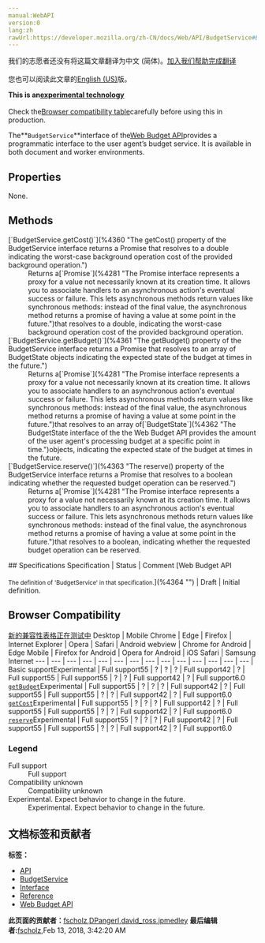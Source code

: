 ```yaml
---
manual:WebAPI
version:0
lang:zh
rawUrl:https://developer.mozilla.org/zh-CN/docs/Web/API/BudgetService#Browser_compatibility
---
```




<bdi>我们的志愿者还没有将这篇文章翻译为<bdi>中文 (简体)</bdi>。[加入我们帮助完成翻译](%4356 "")<br></br>您也可以阅读此文章的[English (US)](%4357 "")版。</bdi>






**This is an[experimental technology](%3404 "")**<br></br>Check the[Browser compatibility table](%4358 "")carefully before using this in production.




The**`BudgetService`**interface of the[Web Budget API](%4359 "")provides a programmatic interface to the user agent’s budget service. It is available in both document and worker environments.


## Properties<a name="Properties"></a>


None.


## Methods<a name="Methods"></a>
<dl><dt id=''>[`BudgetService.getCost()`](%4360 "The getCost() property of the BudgetService interface returns a Promise that resolves to a double indicating the worst-case background operation cost of the provided background operation.")</dt><dd>Returns a[`Promise`](%4281 "The Promise interface represents a proxy for a value not necessarily known at its creation time. It allows you to associate handlers to an asynchronous action's eventual success or failure. This lets asynchronous methods return values like synchronous methods: instead of the final value, the asynchronous method returns a promise of having a value at some point in the future.")that resolves to a double, indicating the worst-case background operation cost of the provided background operation.</dd><dt id=''>[`BudgetService.getBudget()`](%4361 "The getBudget() property of the BudgetService interface returns a Promise that resolves to an array of BudgetState objects indicating the expected state of the budget at times in the future.")</dt><dd>Returns a[`Promise`](%4281 "The Promise interface represents a proxy for a value not necessarily known at its creation time. It allows you to associate handlers to an asynchronous action's eventual success or failure. This lets asynchronous methods return values like synchronous methods: instead of the final value, the asynchronous method returns a promise of having a value at some point in the future.")that resolves to an array of[`BudgetState`](%4362 "The BudgetState interface of the the Web Budget API provides the amount of the user agent's processing budget at a specific point in time.")objects, indicating the expected state of the budget at times in the future.</dd><dt id=''>[`BudgetService.reserve()`](%4363 "The reserve() property of the BudgetService interface returns a Promise that resolves to a boolean indicating whether the requested budget operation can be reserved.")</dt><dd>Returns a[`Promise`](%4281 "The Promise interface represents a proxy for a value not necessarily known at its creation time. It allows you to associate handlers to an asynchronous action's eventual success or failure. This lets asynchronous methods return values like synchronous methods: instead of the final value, the asynchronous method returns a promise of having a value at some point in the future.")that resolves to a boolean, indicating whether the requested budget operation can be reserved.</dd></dl>
## Specifications<a name="Specifications"></a>
Specification | Status | Comment 
[Web Budget API<br></br><small>The definition of &#39;BudgetService&#39; in that specification.</small>](%4364 "") | Draft | Initial definition. 


## Browser Compatibility<a name="Browser_Compatibility"></a>
[新的兼容性表格正在测试中<i></i>](%3360 "")
<abbr>Desktop<i></i></abbr> | <abbr>Mobile<i></i></abbr> 
<abbr>Chrome<i></i></abbr> | <abbr>Edge<i></i></abbr> | <abbr>Firefox<i></i></abbr> | <abbr>Internet Explorer<i></i></abbr> | <abbr>Opera<i></i></abbr> | <abbr>Safari<i></i></abbr> | <abbr>Android webview<i></i></abbr> | <abbr>Chrome for Android<i></i></abbr> | <abbr>Edge Mobile<i></i></abbr> | <abbr>Firefox for Android<i></i></abbr> | <abbr>Opera for Android<i></i></abbr> | <abbr>iOS Safari<i></i></abbr> | <abbr>Samsung Internet<i></i></abbr> 
 ---  |  ---  |  ---  |  ---  |  ---  |  ---  |  ---  |  ---  |  ---  |  ---  |  ---  |  ---  |  ---  |  ---  | 
Basic support<abbr>Experimental<i></i></abbr> | <abbr>Full support</abbr>55 | <abbr>?</abbr> | <abbr>?</abbr> | <abbr>?</abbr> | <abbr>Full support</abbr>42 | <abbr>?</abbr> | <abbr>Full support</abbr>55 | <abbr>Full support</abbr>55 | <abbr>?</abbr> | <abbr>?</abbr> | <abbr>Full support</abbr>42 | <abbr>?</abbr> | <abbr>Full support</abbr>6.0 
[`getBudget`](%4365 "")<abbr>Experimental<i></i></abbr> | <abbr>Full support</abbr>55 | <abbr>?</abbr> | <abbr>?</abbr> | <abbr>?</abbr> | <abbr>Full support</abbr>42 | <abbr>?</abbr> | <abbr>Full support</abbr>55 | <abbr>Full support</abbr>55 | <abbr>?</abbr> | <abbr>?</abbr> | <abbr>Full support</abbr>42 | <abbr>?</abbr> | <abbr>Full support</abbr>6.0 
[`getCost`](%4366 "")<abbr>Experimental<i></i></abbr> | <abbr>Full support</abbr>55 | <abbr>?</abbr> | <abbr>?</abbr> | <abbr>?</abbr> | <abbr>Full support</abbr>42 | <abbr>?</abbr> | <abbr>Full support</abbr>55 | <abbr>Full support</abbr>55 | <abbr>?</abbr> | <abbr>?</abbr> | <abbr>Full support</abbr>42 | <abbr>?</abbr> | <abbr>Full support</abbr>6.0 
[`reserve`](%4367 "")<abbr>Experimental<i></i></abbr> | <abbr>Full support</abbr>55 | <abbr>?</abbr> | <abbr>?</abbr> | <abbr>?</abbr> | <abbr>Full support</abbr>42 | <abbr>?</abbr> | <abbr>Full support</abbr>55 | <abbr>Full support</abbr>55 | <abbr>?</abbr> | <abbr>?</abbr> | <abbr>Full support</abbr>42 | <abbr>?</abbr> | <abbr>Full support</abbr>6.0 


### Legend<a name="Legend"></a>
<dl><dt id=''><abbr>Full support</abbr></dt><dd>Full support</dd><dt id=''><abbr>Compatibility unknown</abbr></dt><dd>Compatibility unknown</dd><dt id=''><abbr>Experimental. Expect behavior to change in the future.<i></i></abbr></dt><dd>Experimental. Expect behavior to change in the future.</dd></dl>




## 文档标签和贡献者
**标签：**
* [API](%50 "")
* [BudgetService](%4368 "")
* [Interface](%3380 "")
* [Reference](%3381 "")
* [Web Budget API](%4369 "")

**此页面的贡献者：**[fscholz](%60 ""),[DPangerl](%4370 ""),[david_ross](%3412 ""),[jpmedley](%3413 "")
**最后编辑者:**[fscholz](%60 ""),<time>Feb 13, 2018, 3:42:20 AM</time>



